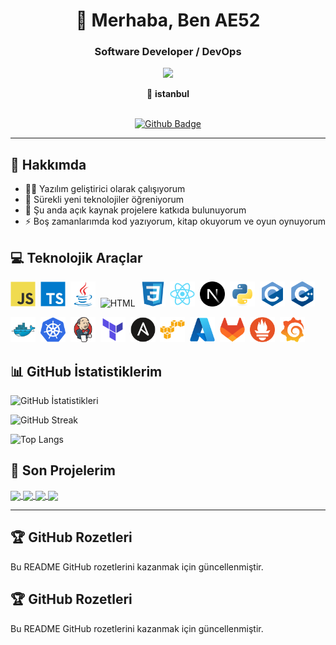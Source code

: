 <div align="center">
  
# 👋 Merhaba, Ben AE52

### Software Developer / DevOps


<img src="https://readme-typing-svg.herokuapp.com/?lines=Yazılım%20Geliştiricisi;Teknoloji%20Meraklısı;Sürekli%20Öğrenen;&font=Pacifico&center=true&width=650&height=120&color=58a6ff&vCenter=true&size=45%22">

📍 **istanbul**

<img src="https://komarev.com/ghpvc/?username=AE52&style=flat-square&color=blue" alt=""/>

<div>
  <a href="https://github.com/AE52">
    <img src="https://img.shields.io/badge/GitHub-100000?style=for-the-badge&logo=github&logoColor=white" alt="Github Badge"/>
  </a>
  
  
</div>

</div>

---

## 🚀 Hakkımda

- 👨‍💻 Yazılım geliştirici olarak çalışıyorum
- 🌱 Sürekli yeni teknolojiler öğreniyorum
- 🔭 Şu anda açık kaynak projelere katkıda bulunuyorum
- ⚡ Boş zamanlarımda kod yazıyorum, kitap okuyorum ve oyun oynuyorum

## 💻 Teknolojik Araçlar

<div>
  <img src="https://github.com/devicons/devicon/blob/master/icons/javascript/javascript-original.svg" title="JavaScript" alt="JavaScript" width="40" height="40"/>&nbsp;
  <img src="https://github.com/devicons/devicon/blob/master/icons/typescript/typescript-original.svg" title="TypeScript" alt="TypeScript" width="40" height="40"/>&nbsp;
  <img src="https://github.com/devicons/devicon/blob/master/icons/java/java-original.svg" title="Java" alt="Java" width="40" height="40"/>&nbsp;
  <img src="https://github.com/devicons/devicon/blob/master/icons/html/html-original.svg" title="HTML" alt="HTML" width="40" height="40"/>&nbsp;
  <img src="https://github.com/devicons/devicon/blob/master/icons/css3/css3-original.svg" title="CSS" alt="CSS" width="40" height="40"/>&nbsp;
  <img src="https://github.com/devicons/devicon/blob/master/icons/react/react-original.svg" title="React" alt="React" width="40" height="40"/>&nbsp;
  <img src="https://github.com/devicons/devicon/blob/master/icons/nextjs/nextjs-original.svg" title="Next.js" alt="Next.js" width="40" height="40"/>&nbsp;
  <img src="https://github.com/devicons/devicon/blob/master/icons/python/python-original.svg" title="Python" alt="Python" width="40" height="40"/>&nbsp;
  <img src="https://github.com/devicons/devicon/blob/master/icons/c/c-original.svg" title="C" alt="C" width="40" height="40"/>&nbsp;
  <img src="https://github.com/devicons/devicon/blob/master/icons/cplusplus/cplusplus-original.svg" title="C++" alt="C++" width="40" height="40"/>&nbsp;
  
  <!-- DevOps Teknolojileri -->
  <img src="https://github.com/devicons/devicon/blob/master/icons/docker/docker-original.svg" title="Docker" alt="Docker" width="40" height="40"/>&nbsp;
  <img src="https://github.com/devicons/devicon/blob/master/icons/kubernetes/kubernetes-plain.svg" title="Kubernetes" alt="Kubernetes" width="40" height="40"/>&nbsp;
  <img src="https://github.com/devicons/devicon/blob/master/icons/jenkins/jenkins-original.svg" title="Jenkins" alt="Jenkins" width="40" height="40"/>&nbsp;
  <img src="https://github.com/devicons/devicon/blob/master/icons/terraform/terraform-original.svg" title="Terraform" alt="Terraform" width="40" height="40"/>&nbsp;
  <img src="https://github.com/devicons/devicon/blob/master/icons/ansible/ansible-original.svg" title="Ansible" alt="Ansible" width="40" height="40"/>&nbsp;
  <img src="https://github.com/devicons/devicon/blob/master/icons/amazonwebservices/amazonwebservices-original.svg" title="AWS" alt="AWS" width="40" height="40"/>&nbsp;
  <img src="https://github.com/devicons/devicon/blob/master/icons/azure/azure-original.svg" title="Azure" alt="Azure" width="40" height="40"/>&nbsp;
  <img src="https://github.com/devicons/devicon/blob/master/icons/gitlab/gitlab-original.svg" title="GitLab CI/CD" alt="GitLab CI/CD" width="40" height="40"/>&nbsp;
  <img src="https://github.com/devicons/devicon/blob/master/icons/prometheus/prometheus-original.svg" title="Prometheus" alt="Prometheus" width="40" height="40"/>&nbsp;
  <img src="https://github.com/devicons/devicon/blob/master/icons/grafana/grafana-original.svg" title="Grafana" alt="Grafana" width="40" height="40"/>&nbsp;
</div>

## 📊 GitHub İstatistiklerim

![GitHub İstatistikleri](https://github-readme-stats.vercel.app/api?username=AE52&show_icons=true&theme=radical)

![GitHub Streak](https://github-readme-streak-stats.herokuapp.com/?user=AE52&theme=dark&hide_border=true)

![Top Langs](https://github-readme-stats.vercel.app/api/top-langs/?username=AE52&layout=compact&theme=radical)


## 📂 Son Projelerim

<a href="https://github.com/AE52/AE52">
  <img align="center" src="https://github-readme-stats.vercel.app/api/pin/?username=AE52&repo=AE52&theme=buefy" />
</a>
<a href="https://github.com/AE52/githubtokenrepomanager">
  <img align="center" src="https://github-readme-stats.vercel.app/api/pin/?username=AE52&repo=githubtokenrepomanager&theme=buefy" />
</a>
<a href="https://github.com/AE52/erencangulkan">
  <img align="center" src="https://github-readme-stats.vercel.app/api/pin/?username=AE52&repo=erencangulkan&theme=buefy" />
</a>
<a href="https://github.com/AE52/java-swing-banking-desktopapp">
  <img align="center" src="https://github-readme-stats.vercel.app/api/pin/?username=AE52&repo=java-swing-banking-desktopapp&theme=buefy" />
</a>

---




## 🏆 GitHub Rozetleri
Bu README GitHub rozetlerini kazanmak için güncellenmiştir.

## 🏆 GitHub Rozetleri
Bu README GitHub rozetlerini kazanmak için güncellenmiştir.